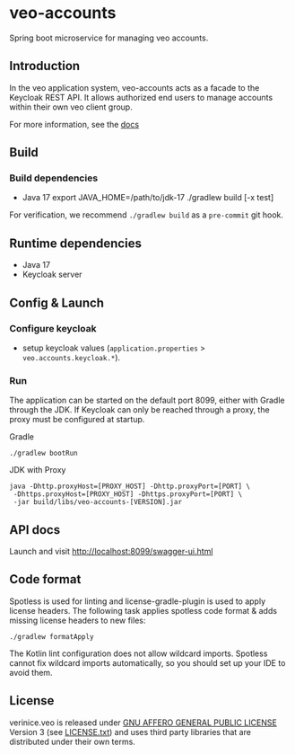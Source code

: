 # veo-accounts
Spring boot microservice for managing veo accounts.

## Introduction
In the veo application system, veo-accounts acts as a facade to the Keycloak REST API. It allows authorized end users to
manage accounts within their own veo client group.

For more information, see the [docs](doc/index.md)

## Build

### Build dependencies

* Java 17
    export JAVA_HOME=/path/to/jdk-17
    ./gradlew build [-x test]

For verification, we recommend `./gradlew build` as a `pre-commit` git hook.

## Runtime dependencies
* Java 17
* Keycloak server

## Config & Launch

### Configure keycloak
* setup keycloak values (`application.properties` > `veo.accounts.keycloak.*`).

### Run

The application can be started on the default port 8099, either with Gradle through the JDK. If Keycloak can only be
reached through a proxy, the proxy must be configured at startup.

Gradle

    ./gradlew bootRun

JDK with Proxy

    java -Dhttp.proxyHost=[PROXY_HOST] -Dhttp.proxyPort=[PORT] \
     -Dhttps.proxyHost=[PROXY_HOST] -Dhttps.proxyPort=[PORT] \
     -jar build/libs/veo-accounts-[VERSION].jar

## API docs
Launch and visit <http://localhost:8099/swagger-ui.html>

## Code format
Spotless is used for linting and license-gradle-plugin is used to apply license headers. The following task applies
spotless code format & adds missing license headers to new files:

    ./gradlew formatApply

The Kotlin lint configuration does not allow wildcard imports. Spotless cannot fix wildcard imports automatically, so
you should set up your IDE to avoid them.

## License

verinice.veo is released under [GNU AFFERO GENERAL PUBLIC LICENSE](https://www.gnu.org/licenses/agpl-3.0.en.html)
Version 3 (see [LICENSE.txt](./LICENSE.txt)) and uses third party libraries that are distributed under their own terms.
